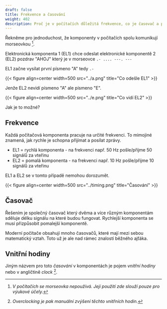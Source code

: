 ```yaml
---
draft: false
title: Frekvence a časování
weight: 402
description: Proč je v počítačích důležitá frekvence, co je časovač a proč je to důležité pro komunikaci mezi jednotlivými komponentami
---
```


Řekněme pro jednoduchost, že komponenty v počítačích spolu komunikují morseovkou [^m].

Elektronická komponenta 1 (EL1) chce odeslat elektronické komponentě 2 (EL2) pozdrav "AHOJ" který je v morseovce `.- .... ---. ---`

EL1 začne vysílat první písmeno "A" tedy `.-`

{{< figure align=center width=500 src="../a.png" title="Co odešle EL1" >}}

Jenže EL2 nevidí písmeno "A" ale písmeno "E".

{{< figure align=center width=500 src="../e.png" title="Co vidí EL2" >}}

Jak je to možné?

## Frekvence

Každá počítačová komponenta pracuje na určité frekvenci. To mimojiné znamená, jak rychle je schopna přijímat a posílat zprávy.

- EL1 = rychlá komponenta - na frekvenci např. 50 Hz pošle/přijme 50 signálů za vteřinu
- EL2 = pomalá komponenta - na frekvenci např. 10 Hz pošle/přijme 10 signálů za vteřinu

EL1 a EL2 se v tomto případě nemohou dorozumět.

{{< figure align=center width=500 src="../timing.png" title="Časování" >}}

## Časovač

Řešením je společný časovač který dvěma a více různým komponentám sděluje délku signálu na které budou fungovat. Rychlejší komponenta se musí přizpůsobit pomalejší komponentě.

Moderní počítače obsahují mnoho časovačů, které mají mezi sebou matematický vztah. Toto už je ale nad rámec znalostí běžného ajťáka.

## Vnitřní hodiny

Jiným názvem pro toto *časování* v komponentách je pojem *vnitřní hodiny* nebo v angličtině *clock* [^o]. 

[^m]: *V počítačích se morseovka nepoužívá. Její použití zde slouží pouze pro výukové účely.*

[^o]: *Overclocking je pak manuální zvýšení těchto vnitřních hodin.*
